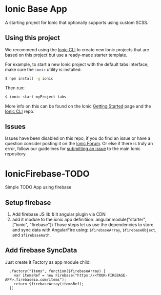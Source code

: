 Ionic Base App
=====================

A starting project for Ionic that optionally supports using custom SCSS.

## Using this project

We recommend using the [Ionic CLI](https://github.com/driftyco/ionic-cli) to create new Ionic projects that are based on this project but use a ready-made starter template.

For example, to start a new Ionic project with the default tabs interface, make sure the `ionic` utility is installed:

```bash
$ npm install -g ionic
```

Then run:

```bash
$ ionic start myProject tabs
```

More info on this can be found on the Ionic [Getting Started](http://ionicframework.com/getting-started) page and the [Ionic CLI](https://github.com/driftyco/ionic-cli) repo.

## Issues
Issues have been disabled on this repo, if you do find an issue or have a question consider posting it on the [Ionic Forum](http://forum.ionicframework.com/).  Or else if there is truly an error, follow our guidelines for [submitting an issue](http://ionicframework.com/submit-issue/) to the main Ionic repository.


# IonicFirebase-TODO
Simple TODO App using firebase

## Setup firebase
1. Add firebase JS lib & it angular plugin via CDN
2. add it module to the ionic app definitiion: angular.module("starter", ["ionic", "firebase"])
Those steps let us use the dependencies to store and sync data with AngularFire using: ```$firebaseArray```, ```$firebaseObject```, and ```$firebaseAuth```.


## Add firebase SyncData
Just create it Factory as app module child:
```
  .factory("Items", function($firebaseArray) {
    var itemsRef = new Firebase("https://<YOUR-FIREBASE-APP>.firebaseio.com/items");
    return $firebaseArray(itemsRef);
  })
```
